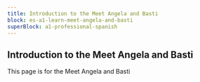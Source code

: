 ```yaml
---
title: Introduction to the Meet Angela and Basti
block: es-a1-learn-meet-angela-and-basti
superBlock: a1-professional-spanish
---
```


## Introduction to the Meet Angela and Basti

This page is for the Meet Angela and Basti
